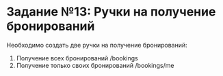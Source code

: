 # Задание №13: Ручки на получение бронирований
Необходимо создать две ручки на получение бронирований:
1. Получение всех бронирований /bookings
2. Получение только своих бронирований /bookings/me